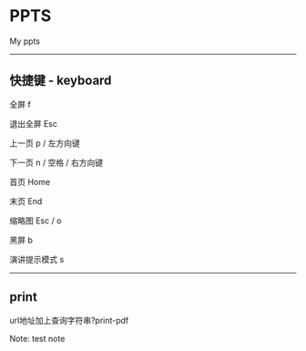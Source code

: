 # PPTS

My ppts

---

## 快捷键 - keyboard
  
全屏  f

退出全屏  Esc

上一页  p / 左方向键

下一页  n / 空格 / 右方向键

首页  Home

末页  End

缩略图  Esc / o

黑屏  b

演讲提示模式  s

---

## print

url地址加上查询字符串?print-pdf

Note: test note

